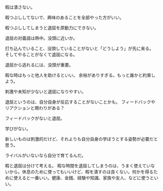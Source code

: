 暇は潰さない。

暇つぶししてないで、興味のあることを全部やった方がいい。

暇つぶししてしまうと退屈を原動力にできない。

退屈の対義語は熱中。没頭に近いか。

打ち込んでいること、没頭していることがないと「どうしよう」が先に来る。
そしてやることがなくて退屈になる。

退屈から逃れるには、没頭が重要。

暇な時はもっと他人を助けるといい。
余裕がありすぎる。もっと誰かと約束しよう。

刺激や未知が少ないと退屈になりやすい。

退屈というのは、自分自身が反応することがないことかも。
フィードバックやリアクションと関わりがある？

フィードバックがないと退屈。

学びがない。

新しいものは刺激的だけど、それよりも自分自身の学ぼうとする姿勢が必要だと思う。

ライバルがいないなら自分で育てるんだ。

暇と退屈は分けて考える。
暇な時間を退屈してしまうのは、うまく使えていないから。休息のために使ってもいいけど、暇を潰すのは良くない。何かを得るために使えると一番いい。健康、金銭、経験や知識、家族や友人、などに使うといい。
